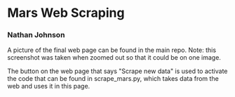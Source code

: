 # Mars Web Scraping
### Nathan Johnson

A picture of the final web page can be found in the main repo. Note: this screenshot was taken when zoomed out so that it could be on one image.

The button on the web page that says "Scrape new data" is used to activate the code that can be found in scrape_mars.py, which takes data from the web and uses it in this page.
